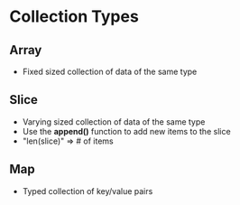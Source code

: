 # Collection Types #

## Array ##
- Fixed sized collection of data of the same type



## Slice ##
- Varying sized collection of data of the same type
- Use the **append()** function to add new items to the slice
- "len(slice)" => # of items

## Map ##
- Typed collection of key/value pairs

